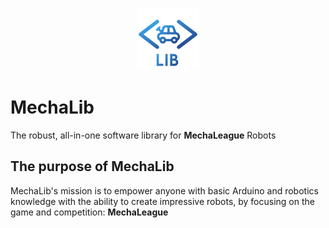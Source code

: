 <p align="center">
    <img src="./assets/MechaLibLogo200.png" width="100px" />    
</p>

# MechaLib

The robust, all-in-one software library for **MechaLeague** Robots

## The purpose of MechaLib
MechaLib's mission is to empower anyone with basic Arduino and robotics knowledge with the ability to create impressive robots, by focusing on the game and competition: **MechaLeague**